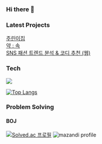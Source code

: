 ### Hi there 👋

<!--
**mandariny/mandariny** is a ✨ _special_ ✨ repository because its `README.md` (this file) appears on your GitHub profile.

Here are some ideas to get you started:

- 🔭 I’m currently working on ...
- 🌱 I’m currently learning ...
- 👯 I’m looking to collaborate on ...
- 🤔 I’m looking for help with ...
- 💬 Ask me about ...
- 📫 How to reach me: ...
- 😄 Pronouns: ...
- ⚡ Fun fact: ...
-->

<!-- ### About me -->

<!-- ### Interest -->

### Latest Projects
[주린이집](https://github.com/pomy-harry/stock-simulator)
<br>
[약 : 속](https://github.com/mandariny/opendata-wastedrug)
<br>
[SNS 패션 트렌드 분석 & 코디 추천 (웹)](https://github.com/mandariny/data-youth-campus-project)

### Tech

  <img src="https://github-readme-stats.vercel.app/api?username=mandariny&layout=compact&show_icons=true&theme=vue&hide_border=true" />
  
  [![Top Langs](https://github-readme-stats.vercel.app/api/top-langs/?username=mandariny&exclude_repo=data-preprocessing-practice)](https://github.com/mandariny/github-readme-stats)
  
### Problem Solving

#### BOJ
[![Solved.ac 프로필](http://mazassumnida.wtf/api/v2/generate_badge?boj=thrkflsk)](https://solved.ac/thrkflsk)
![mazandi profile](http://mazandi.herokuapp.com/api?handle=thrkflsk&theme=warm)
